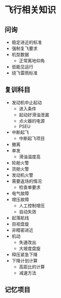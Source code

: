 # 飞行相关知识

## 问询

* 稳定进近的标准
* 强制复飞要求
* 机型数据
  * 正常离地仰角
* 低能见运行
* 绕飞雷雨标准

## 复训科目

* 发动机中止起动
  * 进入条件
  * 起动好滑油泄漏
  * 点火器的电源
  * PSEU
* 中断起飞
  * 中断起飞项目
* 撤离
* 单发
  * 滑油温度高
* 轮舱火警
* 货舱火警
* 发动机火警
* 需要返场的情况
  * 检查单要求
* 电气故障
* 增压故障
  * 人工控制增压
  * 自动失效
* 起落航线
* 目视盘旋
* 非精密进近
* 机动
  * 失速改出
  * 大坡度盘旋
* 释压紧急下降
* 下降计划计算
  * 高距比的计算
  * 减速方法

## 记忆项目
